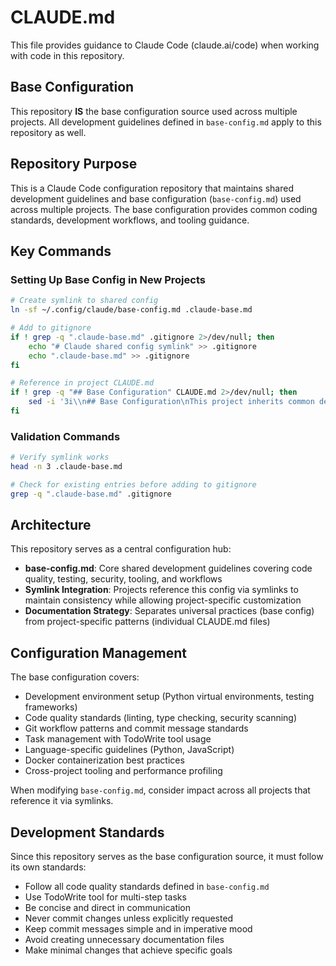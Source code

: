 # CLAUDE.md

This file provides guidance to Claude Code (claude.ai/code) when working with code in this repository.

## Base Configuration
This repository **IS** the base configuration source used across multiple projects. All development guidelines defined in `base-config.md` apply to this repository as well.

## Repository Purpose

This is a Claude Code configuration repository that maintains shared development guidelines and base configuration (`base-config.md`) used across multiple projects. The base configuration provides common coding standards, development workflows, and tooling guidance.

## Key Commands

### Setting Up Base Config in New Projects
```bash
# Create symlink to shared config
ln -sf ~/.config/claude/base-config.md .claude-base.md

# Add to gitignore
if ! grep -q ".claude-base.md" .gitignore 2>/dev/null; then
    echo "# Claude shared config symlink" >> .gitignore
    echo ".claude-base.md" >> .gitignore
fi

# Reference in project CLAUDE.md
if ! grep -q "## Base Configuration" CLAUDE.md 2>/dev/null; then
    sed -i '3i\\n## Base Configuration\nThis project inherits common development guidelines from: **[Base Config](.claude-base.md)**\n' CLAUDE.md
fi
```

### Validation Commands
```bash
# Verify symlink works
head -n 3 .claude-base.md

# Check for existing entries before adding to gitignore
grep -q ".claude-base.md" .gitignore
```

## Architecture

This repository serves as a central configuration hub:

- **base-config.md**: Core shared development guidelines covering code quality, testing, security, tooling, and workflows
- **Symlink Integration**: Projects reference this config via symlinks to maintain consistency while allowing project-specific customization
- **Documentation Strategy**: Separates universal practices (base config) from project-specific patterns (individual CLAUDE.md files)

## Configuration Management

The base configuration covers:
- Development environment setup (Python virtual environments, testing frameworks)
- Code quality standards (linting, type checking, security scanning)
- Git workflow patterns and commit message standards
- Task management with TodoWrite tool usage
- Language-specific guidelines (Python, JavaScript)
- Docker containerization best practices
- Cross-project tooling and performance profiling

When modifying `base-config.md`, consider impact across all projects that reference it via symlinks.

## Development Standards

Since this repository serves as the base configuration source, it must follow its own standards:

- Follow all code quality standards defined in `base-config.md`
- Use TodoWrite tool for multi-step tasks
- Be concise and direct in communication
- Never commit changes unless explicitly requested
- Keep commit messages simple and in imperative mood
- Avoid creating unnecessary documentation files
- Make minimal changes that achieve specific goals